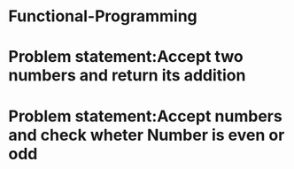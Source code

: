 # Functional-Programming

# Problem statement:Accept two numbers and return its addition

# Problem statement:Accept numbers and check wheter Number is even or odd
